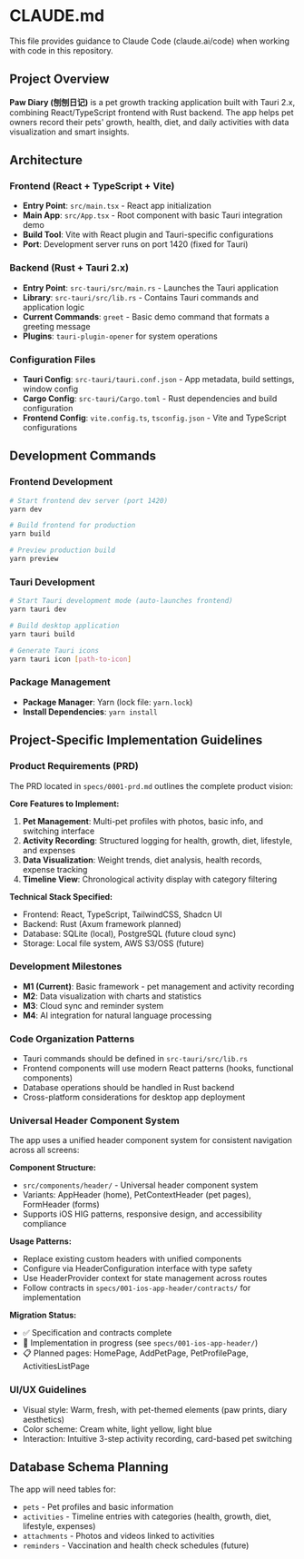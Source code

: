 # CLAUDE.md

This file provides guidance to Claude Code (claude.ai/code) when working with code in this repository.

## Project Overview

**Paw Diary (刨刨日记)** is a pet growth tracking application built with Tauri 2.x, combining React/TypeScript frontend with Rust backend. The app helps pet owners record their pets' growth, health, diet, and daily activities with data visualization and smart insights.

## Architecture

### Frontend (React + TypeScript + Vite)

- **Entry Point**: `src/main.tsx` - React app initialization
- **Main App**: `src/App.tsx` - Root component with basic Tauri integration demo
- **Build Tool**: Vite with React plugin and Tauri-specific configurations
- **Port**: Development server runs on port 1420 (fixed for Tauri)

### Backend (Rust + Tauri 2.x)

- **Entry Point**: `src-tauri/src/main.rs` - Launches the Tauri application
- **Library**: `src-tauri/src/lib.rs` - Contains Tauri commands and application logic
- **Current Commands**: `greet` - Basic demo command that formats a greeting message
- **Plugins**: `tauri-plugin-opener` for system operations

### Configuration Files

- **Tauri Config**: `src-tauri/tauri.conf.json` - App metadata, build settings, window config
- **Cargo Config**: `src-tauri/Cargo.toml` - Rust dependencies and build configuration
- **Frontend Config**: `vite.config.ts`, `tsconfig.json` - Vite and TypeScript configurations

## Development Commands

### Frontend Development

```bash
# Start frontend dev server (port 1420)
yarn dev

# Build frontend for production
yarn build

# Preview production build
yarn preview
```

### Tauri Development

```bash
# Start Tauri development mode (auto-launches frontend)
yarn tauri dev

# Build desktop application
yarn tauri build

# Generate Tauri icons
yarn tauri icon [path-to-icon]
```

### Package Management

- **Package Manager**: Yarn (lock file: `yarn.lock`)
- **Install Dependencies**: `yarn install`

## Project-Specific Implementation Guidelines

### Product Requirements (PRD)

The PRD located in `specs/0001-prd.md` outlines the complete product vision:

**Core Features to Implement:**

1. **Pet Management**: Multi-pet profiles with photos, basic info, and switching interface
2. **Activity Recording**: Structured logging for health, growth, diet, lifestyle, and expenses
3. **Data Visualization**: Weight trends, diet analysis, health records, expense tracking
4. **Timeline View**: Chronological activity display with category filtering

**Technical Stack Specified:**

- Frontend: React, TypeScript, TailwindCSS, Shadcn UI
- Backend: Rust (Axum framework planned)
- Database: SQLite (local), PostgreSQL (future cloud sync)
- Storage: Local file system, AWS S3/OSS (future)

### Development Milestones

- **M1 (Current)**: Basic framework - pet management and activity recording
- **M2**: Data visualization with charts and statistics
- **M3**: Cloud sync and reminder system
- **M4**: AI integration for natural language processing

### Code Organization Patterns

- Tauri commands should be defined in `src-tauri/src/lib.rs`
- Frontend components will use modern React patterns (hooks, functional components)
- Database operations should be handled in Rust backend
- Cross-platform considerations for desktop app deployment

### Universal Header Component System

The app uses a unified header component system for consistent navigation across all screens:

**Component Structure:**
- `src/components/header/` - Universal header component system
- Variants: AppHeader (home), PetContextHeader (pet pages), FormHeader (forms)
- Supports iOS HIG patterns, responsive design, and accessibility compliance

**Usage Patterns:**
- Replace existing custom headers with unified components
- Configure via HeaderConfiguration interface with type safety
- Use HeaderProvider context for state management across routes
- Follow contracts in `specs/001-ios-app-header/contracts/` for implementation

**Migration Status:**
- ✅ Specification and contracts complete
- 🔄 Implementation in progress (see `specs/001-ios-app-header/`)
- 📋 Planned pages: HomePage, AddPetPage, PetProfilePage, ActivitiesListPage

### UI/UX Guidelines

- Visual style: Warm, fresh, with pet-themed elements (paw prints, diary aesthetics)
- Color scheme: Cream white, light yellow, light blue
- Interaction: Intuitive 3-step activity recording, card-based pet switching

## Database Schema Planning

The app will need tables for:

- `pets` - Pet profiles and basic information
- `activities` - Timeline entries with categories (health, growth, diet, lifestyle, expenses)
- `attachments` - Photos and videos linked to activities
- `reminders` - Vaccination and health check schedules (future)
